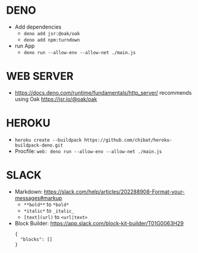# DENO

- Add dependencies
  - `deno add jsr:@oak/oak`
  - `deno add npm:turndown`
- run App
  - `deno run --allow-env --allow-net ./main.js`

# WEB SERVER

- https://docs.deno.com/runtime/fundamentals/http_server/ recommends using Oak https://jsr.io/@oak/oak

# HEROKU

- `heroku create --buildpack https://github.com/chibat/heroku-buildpack-deno.git`
- Procfile: `web: deno run --allow-env --allow-net ./main.js`

# SLACK

- Markdown: https://slack.com/help/articles/202288908-Format-your-messages#markup
  - `**bold**` to `*bold*`
  - `*italic*` to `_italic_`
  - `[text](url)` to `<url|text>`
- Block Builder: https://app.slack.com/block-kit-builder/T01G0063H29
  ```
  {
  	"blocks": []
  }
  ```
